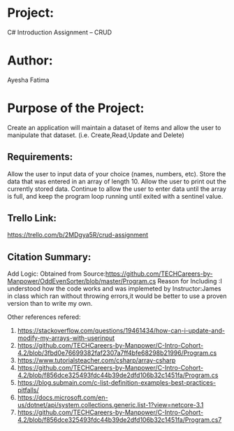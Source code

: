 # Project:
C# Introduction Assignment – CRUD
# Author:
Ayesha Fatima
# Purpose of the Project:
Create an application will maintain a dataset of items and allow the user to manipulate that dataset. (i.e. Create,Read,Update and Delete)

## Requirements:
Allow the user to input data of your choice (names, numbers, etc).
Store the data that was entered in an array of length 10.
Allow the user to print out the currently stored data.
Continue to allow the user to enter data until the array is full, and keep the program loop running until exited with a sentinel value.

## Trello Link:
https://trello.com/b/2MDgya5R/crud-assignment

## Citation Summary:
Add Logic:
Obtained from Source:https://github.com/TECHCareers-by-Manpower/OddEvenSorter/blob/master/Program.cs 
Reason for Including :I understood how the code works and was implemeted by Instructor:James in class which ran without throwing errors,it would be better to use a proven version than to write my own.

Other references refered: 
1. https://stackoverflow.com/questions/19461434/how-can-i-update-and-modify-my-arrays-with-userinput
2. https://github.com/TECHCareers-by-Manpower/C-Intro-Cohort-4.2/blob/3fbd0e76699382faf2307a7ff4bfe68298b21996/Program.cs
3. https://www.tutorialsteacher.com/csharp/array-csharp
4. https://github.com/TECHCareers-by-Manpower/C-Intro-Cohort-4.2/blob/f856dce325493fdc44b39de2dfd106b32c1451fa/Program.cs
5. https://blog.submain.com/c-list-definition-examples-best-practices-pitfalls/
6. https://docs.microsoft.com/en-us/dotnet/api/system.collections.generic.list-1?view=netcore-3.1
7. https://github.com/TECHCareers-by-Manpower/C-Intro-Cohort-4.2/blob/f856dce325493fdc44b39de2dfd106b32c1451fa/Program.cs7